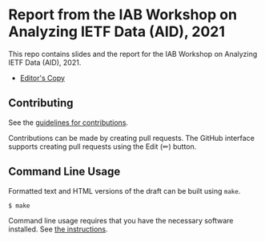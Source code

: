 # Report from the IAB Workshop on Analyzing IETF Data (AID), 2021

This repo contains slides and the report for the IAB Workshop on Analyzing IETF Data (AID), 2021.

* [Editor's Copy](https://intarchboard.github.io/workshop-aid/#go.draft-iab-aid-workshop.html)


## Contributing

See the
[guidelines for contributions](https://github.com/intarchboard/workshop-aid/blob/main/CONTRIBUTING.md).

Contributions can be made by creating pull requests.
The GitHub interface supports creating pull requests using the Edit (✏) button.


## Command Line Usage

Formatted text and HTML versions of the draft can be built using `make`.

```sh
$ make
```

Command line usage requires that you have the necessary software installed.  See
[the instructions](https://github.com/martinthomson/i-d-template/blob/main/doc/SETUP.md).

